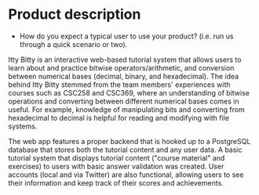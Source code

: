 # Product description

- How do you expect a typical user to use your product? (i.e. run us through a quick scenario or two).

Itty Bitty is an interactive web-based tutorial system that allows users to learn about and practice bitwise operators/arithmetic, and conversion between numerical bases (decimal, binary, and hexadecimal). The idea behind Itty Bitty stemmed from the team members' experiences with courses such as CSC258 and CSC369, where an understanding of bitwise operations and converting between different numerical bases comes in useful. For example, knowledge of manipulating bits and converting from hexadecimal to decimal is helpful for reading and modifying with file systems.

The web app features a proper backend that is hooked up to a PostgreSQL database that stores both the tutorial content and any user data. A basic tutorial system that displays tutorial content ("course material" and exercises) to users with basic answer validation was created. User accounts (local and via Twitter) are also functional, allowing users to see their information and keep track of their scores and achievements.

